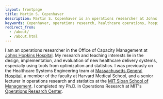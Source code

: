 ```yaml
---
layout: frontpage
title: Martin S. Copenhaver
description: Martin S. Copenhaver is an operations researcher at Johns Hopkins Hospital
keywords: Copenhaver, operations research, healthcare operations, hospital operations management
redirect_from: 
  - /about/
  - /about.html
---
```


I am an operations researcher in the Office of Capacity Management at [Johns Hopkins Hospital](https://www.hopkinsmedicine.org/the-johns-hopkins-hospital). My research and teaching interests lie in the design, implementation, and evaluation of new healthcare delivery systems, especially using tools from optimization and statistics. I was previously on the Healthcare Systems Engineering team at [Massachusetts General Hospital](http://www.massgeneral.org/), a member of the faculty at Harvard Medical School, and a senior lecturer in operations research and statistics at the [MIT Sloan School of Management](http://sloan.mit.edu/). I completed my Ph.D. in Operations Research at MIT's [Operations Research Center](http://orc.mit.edu/).
